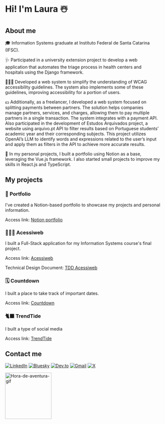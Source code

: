 # Hi! I'm Laura ☃️

## About me
🎓 Information Systems graduate at Instituto Federal de Santa Catarina (IFSC).

🩺 Participated in a university extension project to develop a web application that automates the triage process in health centers and hospitals using the Django framework.

👩‍🦯‍➡️ Developed a web system to simplify the understanding of WCAG accessibility guidelines. The system also implements some of these guidelines, improving accessibility for a portion of users.

💵 Additionally, as a freelancer, I developed a web system focused on splitting payments between partners. The solution helps companies manage partners, services, and charges, allowing them to pay multiple partners in a single transaction. The system integrates with a payment API. Also participated in the development of Estudos Arquivados project, a website using arquivo.pt API to filter results based on Portuguese students’ academic year and their corresponding subjects. This project utilizes OpenAI’s LLM to identify words and expressions related to the user’s input and apply them as filters in the API to achieve more accurate results.

🦊 In my personal projects, I built a portfolio using Notion as a base, leveraging the Vue.js framework. I also started small projects to improve my skills in React.js and TypeScript.

## My projects

### 🦕 Portfolio
I've created a Notion-based portfolio to showcase my projects and personal information.

Access link: [Notion portfolio](https://arualvivan.com/)

### 👩🏼‍🦽 Acessiweb
I built a Full-Stack application for my Information Systems course's final project.

Access link: [Acessiweb](https://acessiweb.arualvivan.com/)

Technical Design Document: [TDD Acessiweb](https://kind-parent-217.notion.site/TDD-1b1fcc794298803a9903faa23e46a487?pvs=74)

### 🗓️ Countdown
I built a place to take track of important dates.

Access link: [Countdown](https://countdown.arualvivan.com)

### 🐈‍⬛ TrendTide
I built a type of social media

Access link: [TrendTide](https://trendtide.arualvivan.com/)

## Contact me

[![LinkedIn](https://custom-icon-badges.demolab.com/badge/LinkedIn-0A66C2?logo=linkedin-white&logoColor=fff)](https://www.linkedin.com/in/vivan-laura/)
[![Bluesky](https://img.shields.io/badge/Bluesky-0285FF?logo=bluesky&logoColor=fff)](https://bsky.app/profile/lauvivan.bsky.social)
[![Dev.to](https://img.shields.io/badge/Dev.to-0A0A0A?logo=devdotto&logoColor=white)](https://dev.to/vivanlaura)
[![Gmail](https://img.shields.io/badge/Gmail-D14836?logo=gmail&logoColor=white)](mailto:lauvivang@gmail.com)
[![X](https://img.shields.io/badge/X-%23000000.svg?logo=X&logoColor=white)](https://x.com/arualvivan)

<div>
  <img alt="Hora-de-aventura-gif" height="150" width="150" src="https://i.gifer.com/origin/13/1304437320c45941d4b4ca3995f24a1a_w200.gif">
</div>
